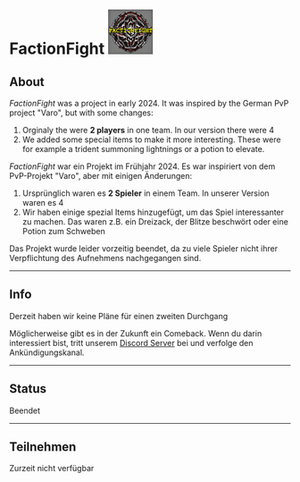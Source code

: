 # FactionFight <img src="img/factionfight.png" alt="FactionFight Logo" style="width:5rem">

## About

*FactionFight* was a project in early 2024. It was inspired by the German PvP project "Varo", but with some changes:

1. Orginaly the were **2 players** in one team. In our version there were 4
2. We added some special items to make it more interesting. These were for example a trident summoning lightnings or a potion to elevate.


*FactionFight* war ein Projekt im Frühjahr 2024. Es war inspiriert von dem PvP-Projekt "Varo", aber mit einigen Änderungen:

1. Ursprünglich waren es **2 Spieler** in einem Team. In unserer Version waren es 4
2. Wir haben einige spezial Items hinzugefügt, um das Spiel interessanter zu machen. Das waren z.B. ein Dreizack, der Blitze beschwört oder eine Potion zum Schweben

Das Projekt wurde leider vorzeitig beendet, da zu viele Spieler nicht ihrer Verpflichtung des Aufnehmens nachgegangen sind.

---

## Info

Derzeit haben wir keine Pläne für einen zweiten Durchgang

Möglicherweise gibt es in der Zukunft ein Comeback. Wenn du darin interessiert bist, tritt unserem [Discord Server](https://discord.gg/tjcS6g7hn6) bei und verfolge den Ankündigungskanal.

---

## Status
Beendet

---

## Teilnehmen
Zurzeit nicht verfügbar
